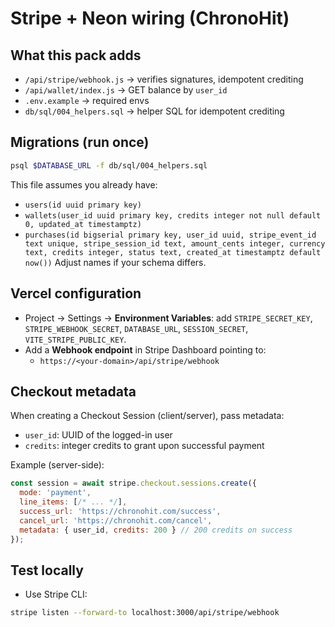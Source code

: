 # Stripe + Neon wiring (ChronoHit)

## What this pack adds
- `/api/stripe/webhook.js` → verifies signatures, idempotent crediting
- `/api/wallet/index.js` → GET balance by `user_id`
- `.env.example` → required envs
- `db/sql/004_helpers.sql` → helper SQL for idempotent crediting

## Migrations (run once)
```bash
psql $DATABASE_URL -f db/sql/004_helpers.sql
```

This file assumes you already have:
- `users(id uuid primary key)`
- `wallets(user_id uuid primary key, credits integer not null default 0, updated_at timestamptz)`
- `purchases(id bigserial primary key, user_id uuid, stripe_event_id text unique, stripe_session_id text, amount_cents integer, currency text, credits integer, status text, created_at timestamptz default now())`
Adjust names if your schema differs.

## Vercel configuration
- Project → Settings → **Environment Variables**: add `STRIPE_SECRET_KEY`, `STRIPE_WEBHOOK_SECRET`, `DATABASE_URL`, `SESSION_SECRET`, `VITE_STRIPE_PUBLIC_KEY`.
- Add a **Webhook endpoint** in Stripe Dashboard pointing to:
  - `https://<your-domain>/api/stripe/webhook`

## Checkout metadata
When creating a Checkout Session (client/server), pass metadata:
- `user_id`: UUID of the logged-in user
- `credits`: integer credits to grant upon successful payment

Example (server-side):
```js
const session = await stripe.checkout.sessions.create({
  mode: 'payment',
  line_items: [/* ... */],
  success_url: 'https://chronohit.com/success',
  cancel_url: 'https://chronohit.com/cancel',
  metadata: { user_id, credits: 200 } // 200 credits on success
});
```

## Test locally
- Use Stripe CLI:
```bash
stripe listen --forward-to localhost:3000/api/stripe/webhook
```
